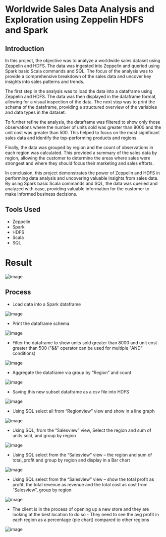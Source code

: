 # Worldwide Sales Data Analysis and Exploration using Zeppelin HDFS and Spark

## Introduction 
In this project, the objective was to analyze a worldwide sales dataset using Zeppelin and HDFS. The data was ingested into Zeppelin and queried using Spark basic Scala commands and SQL. The focus of the analysis was to provide a comprehensive breakdown of the sales data and uncover key insights into sales patterns and trends.

The first step in the analysis was to load the data into a dataframe using Zeppelin and HDFS. The data was then displayed in the dataframe format, allowing for a visual inspection of the data. The next step was to print the schema of the dataframe, providing a structured overview of the variables and data types in the dataset.

To further refine the analysis, the dataframe was filtered to show only those observations where the number of units sold was greater than 8000 and the unit cost was greater than 500. This helped to focus on the most significant sales data and identify the top-performing products and regions.

Finally, the data was grouped by region and the count of observations in each region was calculated. This provided a summary of the sales data by region, allowing the customer to determine the areas where sales were strongest and where they should focus their marketing and sales efforts.

In conclusion, this project demonstrates the power of Zeppelin and HDFS in performing data analysis and uncovering valuable insights from sales data. By using Spark basic Scala commands and SQL, the data was queried and analyzed with ease, providing valuable information for the customer to make informed business decisions.

## Tools Used
- Zeppelin
- Spark
- HDFS
- Scala
- SQL

# Result 

![image](https://user-images.githubusercontent.com/69835617/215882858-b330e3de-137b-491a-b99e-78ac8593f8ee.png)

## Process

- Load data into a Spark dataframe

![image](https://user-images.githubusercontent.com/69835617/215881338-8bb5d21e-1a6a-4a0a-b6c0-14d4e71bb22c.png)

- Print the dataframe schema

![image](https://user-images.githubusercontent.com/69835617/215881419-2a13b5dc-5e3a-467c-839b-58d36a362b26.png)

- Filter the dataframe to show units sold greater than 8000 and unit cost greater than 500 ("&&" operator can be used for multiple "AND" conditions)

![image](https://user-images.githubusercontent.com/69835617/215881965-cbaf49ad-0fd7-4ecb-8146-b5b8ac19b1f0.png)

- Aggregate the dataframe via group by “Region” and count

![image](https://user-images.githubusercontent.com/69835617/215882059-1b115a95-3c6f-4c07-bc0c-bf9406372047.png)

- Saving this new subset dataframe as a csv file into HDFS

![image](https://user-images.githubusercontent.com/69835617/215882158-d75f29c7-656a-42ff-8dde-f25f3e13c8e1.png)

- Using SQL select all from “Regionview” view and show in a line graph

![image](https://user-images.githubusercontent.com/69835617/215882323-ea8a5147-01ce-407d-a605-d447dffb474e.png)

- Using SQL, from the “Salesview” view, Select the region and sum of units sold, and group by region

![image](https://user-images.githubusercontent.com/69835617/215882492-b18ead51-e858-422c-b218-c62c227c8e24.png)

- Using SQL select from the “Salesview” view – the region and sum of total_profit and group by region and display in a Bar chart

![image](https://user-images.githubusercontent.com/69835617/215882570-8c4347ab-c9e8-421e-a6b6-549321ddbb4a.png)

- Using SQL select from the “Salesview” view – show the total profit as profit, the total revenue as revenue and the total cost as cost from “Salesview”, group by region

![image](https://user-images.githubusercontent.com/69835617/215882694-34011ee4-0fb9-4855-a3a7-5c9b0324a9ca.png)

- The client is in the process of opening up a new store and they are looking at the best location to do so - They need to see the avg profit in each region as a percentage (pie chart) compared to other regions

![image](https://user-images.githubusercontent.com/69835617/215882785-c8902106-a95b-4c32-a646-8a9728542e66.png)


